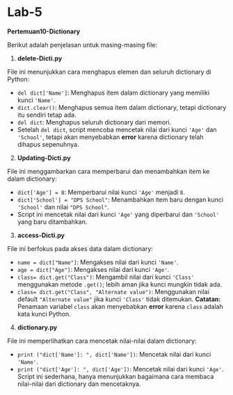# Lab-5
**Pertemuan10-Dictionary**

Berikut adalah penjelasan untuk masing-masing file:

1. **delete-Dicti.py**

File ini menunjukkan cara menghapus elemen dan seluruh dictionary di Python:
- `del dict['Name']`: Menghapus item dalam dictionary yang memiliki kunci `'Name'`.
- `dict.clear()`: Menghapus semua item dalam dictionary, tetapi dictionary itu sendiri tetap ada.
- `del dict`: Menghapus seluruh dictionary dari memori.
- Setelah `del dict`, script mencoba mencetak nilai dari kunci `'Age'` dan `'School'`, tetapi akan menyebabkan **error** karena dictionary telah dihapus sepenuhnya.

2. **Updating-Dicti.py**

File ini menggambarkan cara memperbarui dan menambahkan item ke dalam dictionary:
- `dict['Age'] = 8`: Memperbarui nilai kunci `'Age'` menjadi `8`.
- `dict['School'] = "DPS School"`: Menambahkan item baru dengan kunci `'School'` dan nilai `"DPS School"`.
- Script ini mencetak nilai dari kunci `'Age'` yang diperbarui dan `'School'` yang baru ditambahkan.

3. **access-Dicti.py**

File ini berfokus pada akses data dalam dictionary:
- `name = dict["Name"]`: Mengakses nilai dari kunci `'Name'`.
- `age = dict["Age"]`: Mengakses nilai dari kunci `'Age'`.
- `class= dict.get("Class")`: Mengambil nilai dari kunci `'Class'` menggunakan metode `.get()`; lebih aman jika kunci mungkin tidak ada.
- `class= dict.get("Class", "Alternate value")`: Menggunakan nilai default `"Alternate value"` jika kunci `'Class'` tidak ditemukan.
**Catatan:** Penamaan variabel `class` akan menyebabkan **error** karena `class` adalah kata kunci Python.

4. **dictionary.py**

File ini memperlihatkan cara mencetak nilai-nilai dalam dictionary:
- `print ("dict['Name']: ", dict['Name'])`: Mencetak nilai dari kunci `'Name'`.
- `print ("dict['Age']: ", dict['Age'])`: Mencetak nilai dari kunci `'Age'`.
Script ini sederhana, hanya menunjukkan bagaimana cara membaca nilai-nilai dari dictionary dan mencetaknya.
